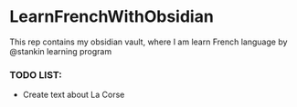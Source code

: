 # LearnFrenchWithObsidian
This rep contains my obsidian vault, where I am learn French language by @stankin learning program

### TODO LIST:

- Create text about La Corse
